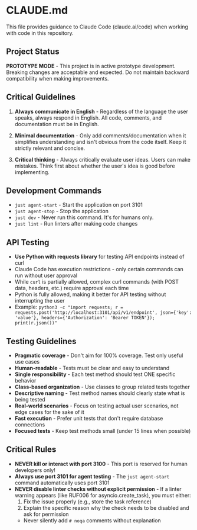 # CLAUDE.md

This file provides guidance to Claude Code (claude.ai/code) when working with code in this repository.

## Project Status

**PROTOTYPE MODE** - This project is in active prototype development. Breaking changes are acceptable and expected. Do not maintain backward compatibility when making improvements.

## Critical Guidelines

1. **Always communicate in English** - Regardless of the language the user speaks, always respond in English. All code, comments, and documentation must be in English.

2. **Minimal documentation** - Only add comments/documentation when it simplifies understanding and isn't obvious from the code itself. Keep it strictly relevant and concise.

3. **Critical thinking** - Always critically evaluate user ideas. Users can make mistakes. Think first about whether the user's idea is good before implementing.

## Development Commands

- `just agent-start` - Start the application on port 3101
- `just agent-stop` - Stop the application
- `just dev` - Never run this command. It's for humans only.
- `just lint` - Run linters after making code changes

## API Testing

- **Use Python with requests library** for testing API endpoints instead of curl
- Claude Code has execution restrictions - only certain commands can run without user approval
- While `curl` is partially allowed, complex curl commands (with POST data, headers, etc.) require approval each time
- Python is fully allowed, making it better for API testing without interrupting the user
- Example: `python3 -c "import requests; r = requests.post('http://localhost:3101/api/v1/endpoint', json={'key': 'value'}, headers={'Authorization': 'Bearer TOKEN'}); print(r.json())"`

## Testing Guidelines

- **Pragmatic coverage** - Don't aim for 100% coverage. Test only useful use cases
- **Human-readable** - Tests must be clear and easy to understand
- **Single responsibility** - Each test method should test ONE specific behavior
- **Class-based organization** - Use classes to group related tests together
- **Descriptive naming** - Test method names should clearly state what is being tested
- **Real-world scenarios** - Focus on testing actual user scenarios, not edge cases for the sake of it
- **Fast execution** - Prefer unit tests that don't require database connections
- **Focused tests** - Keep test methods small (under 15 lines when possible)

## Critical Rules

- **NEVER kill or interact with port 3100** - This port is reserved for human developers only!
- **Always use port 3101 for agent testing** - The `just agent-start` command automatically uses port 3101
- **NEVER disable linter checks without explicit permission** - If a linter warning appears (like RUF006 for asyncio.create_task), you must either:
  1. Fix the issue properly (e.g., store the task reference)
  2. Explain the specific reason why the check needs to be disabled and ask for permission
  - Never silently add `# noqa` comments without explanation

